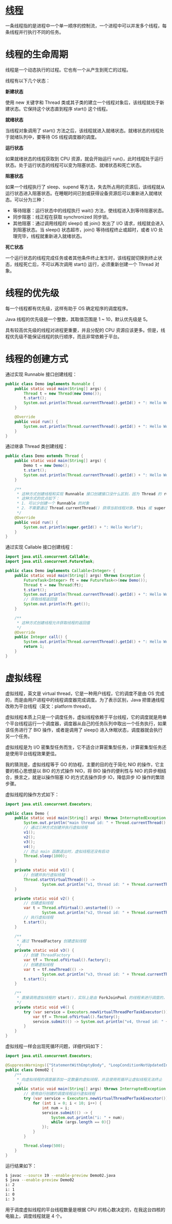 # [线程](https://www.runoob.com/java/java-multithreading.html)

一条线程指的是进程中一个单一顺序的控制流，一个进程中可以并发多个线程，每条线程并行执行不同的任务。

# 线程的生命周期

线程是一个动态执行的过程。它也有一个从产生到死亡的过程。

线程有以下几个状态：

**新建状态**

使用 new 关键字和 Thread 类或其子类的建立一个线程对象后，该线程就处于新建状态。它保持这个状态直到程序 start() 这个线程。

**就绪状态**

当线程对象调用了 start() 方法之后，该线程就进入就绪状态。就绪状态的线程处于就绪队列中，要等待 OS 线程调度器的调度。

**运行状态**

如果就绪状态的线程获取到 CPU 资源，就会开始运行 run()，此时线程处于运行状态。处于运行状态的线程可以变为阻塞状态、就绪状态和死亡状态。

**阻塞状态**

如果一个线程执行了 sleep、supend 等方法，失去所占用的资源后，该线程就从运行状态进入阻塞状态。在睡眠时间已到或获得设备资源后可以重新进入就绪状态。可以分为三种：

* 等待阻塞：运行状态中的线程执行 wait() 方法，使线程进入到等待阻塞状态。
* 同步阻塞：线正程在获取 synchronized 同步锁。
* 其他阻塞：通过调用线程的 sleep() 或 join() 发出了 I/O 请求，线程就会进入到阻塞状态。当 sleep() 状态超市，join() 等待线程终止或超时，或者 I/O 处理完毕，线程就重新进入就绪状态。

**死亡状态**

一个运行状态的线程完成任务或者其他条件终止发生时，该线程就切换到终止状态，线程死亡后，不可以再次调用 start() 运行，必须重新创建一个 Thread 对象。

# 线程的优先级

每一个线程都有优先级，这样有助于 OS 确定程序的调度程序。

Java 线程的优先级是一个整数，其取值范围是 1 ~ 10，默认优先级是 5。

具有较高优先级的线程对进程更重要，并且分配的 CPU 资源应该更多。但是，线程优先级不能保证线程的执行顺序，而且非常依赖于平台。

# 线程的创建方式

通过实现 Runnable 接口创建线程：

```java
public class Demo implements Runnable {
    public static void main(String[] args) {
        Thread t = new Thread(new Demo());
        t.start();
        System.out.println(Thread.currentThread().getId() + ": Hello World");
    }

    @Override
    public void run() {
        System.out.println(Thread.currentThread().getId() + ": Hello World");
    }
}
```

通过继承 Thread 类创建线程：

```java
public class Demo extends Thread {
    public static void main(String[] args) {
        Demo t = new Demo();
        t.start();
        System.out.println(Thread.currentThread().getId() + ": Hello World");
    }

    /**
     * 这种方式创建线程和实现 Runnable 接口创建接口没什么区别，因为 Thread 的 run() 方法也是来自 Runnable 接口。
     * 这种方式的优点如下：
     * 1. 可以少创建一个 Runnable 的对象
     * 2. 不需要通过 Thread.currentThread() 获得当前线程对象，this 或 super 关键字就是当前线程对象。
     */
    @Override
    public void run() {
        System.out.println(super.getId() + ": Hello World");
    }
}
```

通过实现 Callable 接口创建线程：

```java
import java.util.concurrent.Callable;
import java.util.concurrent.FutureTask;

public class Demo implements Callable<Integer> {
    public static void main(String[] args) throws Exception {
        FutureTask<Integer> ft = new FutureTask<>(new Demo());
        Thread t = new Thread(ft);
        t.start();
        System.out.println(Thread.currentThread().getId() + ": Hello World");
        // 获取线程返回值
        System.out.println(ft.get());
    }

    /**
     * 这种方式创建线程允许获取线程的返回值
     */
    @Override
    public Integer call() {
        System.out.println(Thread.currentThread().getId() + ": Hello World");
        return 1;
    }
}
```

# 虚拟线程

虚拟线程，英文是 virtual thread，它是一种用户线程，它的调度不是由 OS 完成的，而是由用户进程中的线程调度器完成调度。为了表示区别，Java 把普通线程改称为平台线程（英文：platform thread）。

虚拟线程本质上只是一个调度任务，虚拟线程依赖于平台线程，它的调度就是用单个平台线程运行一个调度器，调度器从自己的任务队列中取出一个任务执行，如果该任务进行了 BIO 操作，或者是调用了 sleep() 进入休眠状态，调度器就会执行另一个任务。

虚拟线程是为 I/O 密集型任务而生，它不适合计算密集型任务，计算密集型任务还是使用平台线程效果更佳。

我的猜测是，虚拟线程等于 GO 的协程，主要的目的在于简化 NIO 的操作，它主要的核心思想是以 BIO 的方式操作 NIO，将 BIO 操作的便利性与 NIO 的异步相结合，换言之，就是以操作阻塞 IO 的方式去操作异步 IO，降低异步 IO 操作的繁琐步骤。

虚拟线程的操作方式如下：

```java
import java.util.concurrent.Executors;

public class Demo {
    public static void main(String[] args) throws InterruptedException {
        System.out.println("main thread id: " + Thread.currentThread().threadId());
        // 通过三种方式创建并执行虚拟线程
        v1();
        v2();
        v3();
        v4();
        // 防止 main 函数退出时，虚拟线程还没有启动
        Thread.sleep(1000);
    }

    private static void v1() {
        // 创建并执行虚拟线程
        Thread.startVirtualThread(() ->
                System.out.println("v1, thread id: " + Thread.currentThread().threadId()));
    }

    private static void v2() {
        // 创建虚拟线程
        var t = Thread.ofVirtual().unstarted(() ->
                System.out.println("v2, thread id: " + Thread.currentThread().threadId()));
        // 执行虚拟线程
        t.start();
    }

    /**
     * 通过 ThreadFactory 创建虚拟线程
     */
    private static void v3() {
        // 创建 ThreadFactory
        var tf = Thread.ofVirtual().factory();
        // 创建虚拟线程
        var t = tf.newThread(() ->
                System.out.println("v3, thread id: " + Thread.currentThread().threadId()));
        t.start();
    }

    /**
     * 直接调用虚拟线程的 start()，实际上是由 ForkJoinPool 的线程来进行调度的，我们也可以自己创建调度线程，然后运行虚拟线程
     */
    private static void v4() {
        try (var service = Executors.newVirtualThreadPerTaskExecutor()) {
            var tf = Thread.ofVirtual().factory();
            service.submit(() -> System.out.println("v4, thread id: " + Thread.currentThread().threadId()));
        }
    }
}
```

虚拟线程一样会出现死循环问题，详细代码如下：

```java
import java.util.concurrent.Executors;

@SuppressWarnings({"StatementWithEmptyBody", "LoopConditionNotUpdatedInsideLoop"})
public class Demo02 {
    /**
     * 向虚拟线程的调度器添加一定数量的虚拟线程，并且使用死循环让虚拟线程无法终止
     */
    public static void main(String[] args) throws InterruptedException {
        // 使用自行创建的调度线程运行虚拟线程
        try (var service = Executors.newVirtualThreadPerTaskExecutor()) {
            for (int i = 0; i < 10; i++) {
                int num = i;
                service.submit(() -> {
                    System.out.println("i: " + num);
                    while (args.length == 0){}
                });
            }
        }

        Thread.sleep(500);
    }
}
```

运行结果如下：

```bash
$ javac --source 19 --enable-preview Demo02.java
$ java --enable-preview Demo02
i: 2
i: 1
i: 0
i: 3
```

用于调度虚拟线程的平台线程数量是根据 CPU 的核心数决定的，在我这台四核的电脑上，调度线程就是 4 个。
